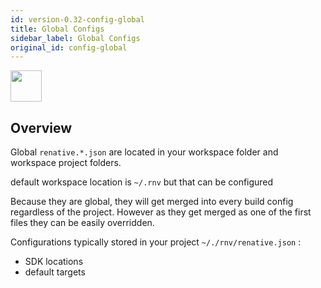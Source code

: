 ```yaml
---
id: version-0.32-config-global
title: Global Configs
sidebar_label: Global Configs
original_id: config-global
---
```


<img src="https://renative.org/img/ic_configuration.png" width=50 height=50 />

## Overview


Global `renative.*.json` are located in your workspace folder and workspace project folders.

default workspace location is `~/.rnv` but that can be configured

Because they are global, they will get merged into every build config regardless of the project. However as they get merged as one of the first files they can be easily overridden.


Configurations typically stored in your project `~/./rnv/renative.json` :

- SDK locations
- default targets
